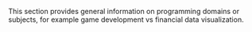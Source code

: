 This section provides general information on programming domains or subjects, for example game development vs financial data visualization.
